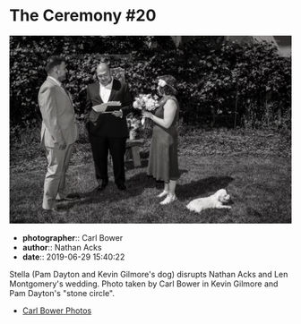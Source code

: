 # The Ceremony #20

![Pam Dayton and Kevin Gilmore's dog, Stella, disrupts Nathan Acks and Len Montgomery's wedding](assets/2019-06-29-set-1-the-ceremony-20.webp)

* **photographer**:: Carl Bower  
* **author**:: Nathan Acks  
* **date**:: 2019-06-29 15:40:22

Stella (Pam Dayton and Kevin Gilmore's dog) disrupts Nathan Acks and Len Montgomery's wedding. Photo taken by Carl Bower in Kevin Gilmore and Pam Dayton's "stone circle".

* [Carl Bower Photos](https://carlbowerphotos.com)
